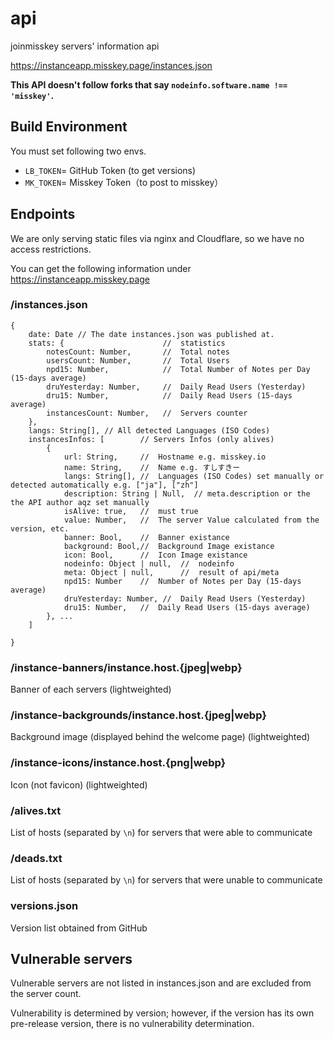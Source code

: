 # api
joinmisskey servers' information api

https://instanceapp.misskey.page/instances.json

**This API doesn't follow forks that say `nodeinfo.software.name !== 'misskey'`.**

## Build Environment
You must set following two envs.

- `LB_TOKEN`= GitHub Token (to get versions)
- `MK_TOKEN`= Misskey Token（to post to misskey）

## Endpoints
We are only serving static files via nginx and Cloudflare, so we have no access restrictions.

You can get the following information under https://instanceapp.misskey.page

### /instances.json

```
{
    date: Date // The date instances.json was published at.
    stats: {                      //  statistics
        notesCount: Number,       //  Total notes
        usersCount: Number,       //  Total Users
        npd15: Number,            //  Total Number of Notes per Day (15-days average)
        druYesterday: Number,     //  Daily Read Users (Yesterday)
        dru15: Number,            //  Daily Read Users (15-days average)
        instancesCount: Number,   //  Servers counter
    },
    langs: String[], // All detected Languages (ISO Codes)
    instancesInfos: [        // Servers Infos (only alives)
        {
            url: String,     //  Hostname e.g. misskey.io
            name: String,    //  Name e.g. すしすきー
            langs: String[], //  Languages (ISO Codes) set manually or detected automatically e.g. ["ja"], ["zh"]
            description: String | Null,  // meta.description or the the API author aqz set manually
            isAlive: true,   //  must true
            value: Number,   //  The server Value calculated from the version, etc.
            banner: Bool,    //  Banner existance
            background: Bool,//  Background Image existance
            icon: Bool,      //  Icon Image existance
            nodeinfo: Object | null,  //  nodeinfo
            meta: Object | null,      //  result of api/meta
            npd15: Number    //  Number of Notes per Day (15-days average)
            druYesterday: Number, //  Daily Read Users (Yesterday)
            dru15: Number,   //  Daily Read Users (15-days average)
        }, ...
    ]

}
```

### /instance-banners/instance.host.{jpeg|webp}
Banner of each servers (lightweighted)

### /instance-backgrounds/instance.host.{jpeg|webp}
Background image (displayed behind the welcome page) (lightweighted)

### /instance-icons/instance.host.{png|webp}
Icon (not favicon) (lightweighted)

### /alives.txt
List of hosts (separated by `\n`) for servers that were able to communicate

### /deads.txt
List of hosts (separated by `\n`) for servers that were unable to communicate

### versions.json
Version list obtained from GitHub

## Vulnerable servers
Vulnerable servers are not listed in instances.json and are excluded from the server count.

Vulnerability is determined by version; however, if the version has its own pre-release version, there is no vulnerability determination.
